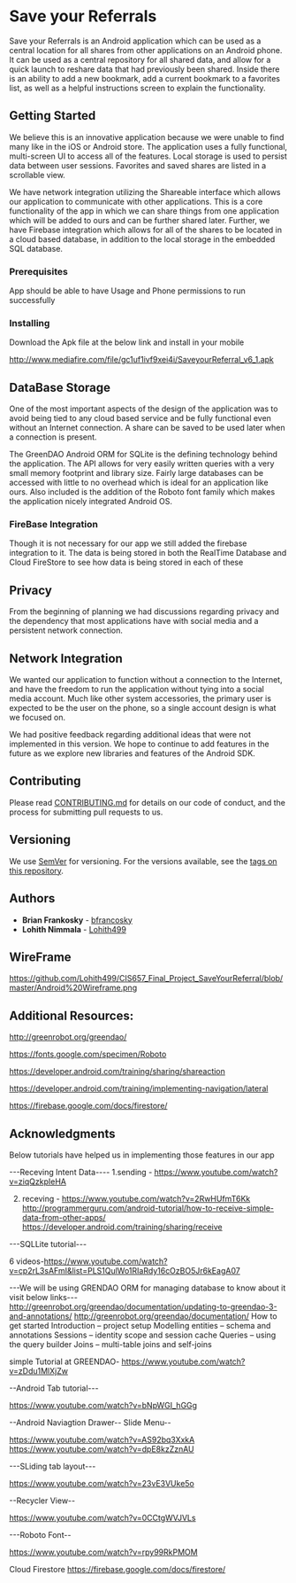 # Save your Referrals

Save your Referrals is an Android application which can be used as a central location for all shares from other applications on an Android phone. It can be used as a central repository for all shared data, and allow for a quick launch to reshare data that had previously been shared. Inside there is an ability to add a new bookmark, add a current bookmark to a favorites list, as well as a helpful instructions screen to explain the functionality. 


## Getting Started

We believe this is an innovative application because we were unable to find many like in the iOS or Android store. The application uses a fully functional, multi-screen UI to access all of the features. Local storage is used to persist data between user sessions. Favorites and saved shares are listed in a scrollable view.

We have network integration utilizing the Shareable interface which allows our application to communicate with other applications. This is a core functionality of the app in which we can share things from one application which will be added to ours and can be further shared later. Further, we have Firebase integration which allows for all of the shares to be located in a cloud based database, in addition to the local storage in the embedded SQL database.

### Prerequisites

App should be able to have Usage and Phone permissions to run successfully



### Installing

Download the Apk file at the below link and install in your mobile

http://www.mediafire.com/file/gc1uf1ivf9xei4i/SaveyourReferral_v6_1.apk

## DataBase Storage

One of the most important aspects of the design of the application was to avoid being tied to any cloud based service and be fully functional even without an Internet connection. A share can be saved to be used later when a connection is present. 

The GreenDAO Android ORM for SQLite is the defining technology behind the application. The API allows for very easily written queries with a very small memory footprint and library size. Fairly large databases can be accessed with little to no overhead which is ideal for an application like ours. Also included is the addition of the Roboto font family which makes the application nicely integrated Android OS.


### FireBase Integration

Though it is not necessary for our app we still added the firebase integration to it. The data is being stored in both the RealTime Database and Cloud FireStore to see how data is being stored in each of these



## Privacy

From the beginning of planning we had discussions regarding privacy and the dependency that most applications have with social media and a persistent network connection.

## Network Integration

We wanted our application to function without a connection to the Internet, and have the freedom to run the application without tying into a social media account. Much like other system accessories, the primary user is expected to be the user on the phone, so a single account design is what we focused on. 

We had positive feedback regarding additional ideas that were not implemented in this version. We hope to continue to add features in the future as we explore new libraries and features of the Android SDK.



## Contributing

Please read [CONTRIBUTING.md](https://gist.github.com/PurpleBooth/b24679402957c63ec426) for details on our code of conduct, and the process for submitting pull requests to us.

## Versioning

We use [SemVer](http://semver.org/) for versioning. For the versions available, see the [tags on this repository](https://github.com/your/project/tags). 

## Authors

* **Brian Frankosky** - [bfrancosky](https://github.com/bfrancosky)
* **Lohith Nimmala** - [Lohith499](https://github.com/Lohith499)



## WireFrame

 
https://github.com/Lohith499/CIS657_Final_Project_SaveYourReferral/blob/master/Android%20Wireframe.png

## Additional Resources:

http://greenrobot.org/greendao/

https://fonts.google.com/specimen/Roboto

https://developer.android.com/training/sharing/shareaction

https://developer.android.com/training/implementing-navigation/lateral

https://firebase.google.com/docs/firestore/


## Acknowledgments

Below tutorials have helped us in implementing those features in our app


---Receving Intent Data----
1.sending - https://www.youtube.com/watch?v=ziqQzkpIeHA

2. receving - https://www.youtube.com/watch?v=2RwHUfmT6Kk
http://programmerguru.com/android-tutorial/how-to-receive-simple-data-from-other-apps/
https://developer.android.com/training/sharing/receive


---SQLLite tutorial---

6 videos-https://www.youtube.com/watch?v=cp2rL3sAFmI&list=PLS1QulWo1RIaRdy16cOzBO5Jr6kEagA07


---We will be using GRENDAO ORM for managing database to know about it visit below links---
http://greenrobot.org/greendao/documentation/updating-to-greendao-3-and-annotations/
http://greenrobot.org/greendao/documentation/ 
How to get started
Introduction – project setup
Modelling entities – schema and annotations
Sessions – identity scope and session cache
Queries – using the query builder
Joins – multi-table joins and self-joins

simple Tutorial at GREENDAO- 
https://www.youtube.com/watch?v=zDdu1MlXjZw



--Android Tab tutorial---

https://www.youtube.com/watch?v=bNpWGI_hGGg

--Android Naviagtion Drawer-- Slide Menu--

https://www.youtube.com/watch?v=AS92bq3XxkA
https://www.youtube.com/watch?v=dpE8kzZznAU


---SLiding tab layout---

https://www.youtube.com/watch?v=23vE3VUke5o


--Recycler View--

https://www.youtube.com/watch?v=0CCtgWVJVLs


---Roboto Font--

https://www.youtube.com/watch?v=rpy99RkPMOM


Cloud Firestore
https://firebase.google.com/docs/firestore/
